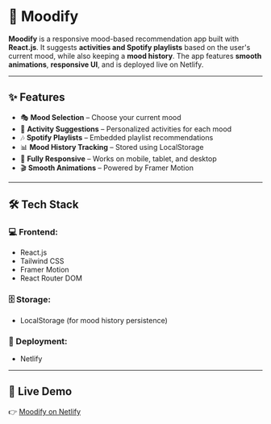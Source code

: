 # 🎵 Moodify

**Moodify** is a responsive mood-based recommendation app built with **React.js**.
It suggests **activities and Spotify playlists** based on the user's current mood, while also keeping a **mood history**.
The app features **smooth animations**, **responsive UI**, and is deployed live on Netlify.

---

## ✨ Features

* 🎭 **Mood Selection** – Choose your current mood
* 📝 **Activity Suggestions** – Personalized activities for each mood
* 🎶 **Spotify Playlists** – Embedded playlist recommendations
* 📊 **Mood History Tracking** – Stored using LocalStorage
* 📱 **Fully Responsive** – Works on mobile, tablet, and desktop
* 🎬 **Smooth Animations** – Powered by Framer Motion

---

## 🛠 Tech Stack

### 💻 Frontend:

* React.js
* Tailwind CSS
* Framer Motion
* React Router DOM

### 🗄 Storage:

* LocalStorage (for mood history persistence)

### 🚀 Deployment:

* Netlify

---

## 🔗 Live Demo

👉 [Moodify on Netlify](https://moodi-fy.netlify.app/)
